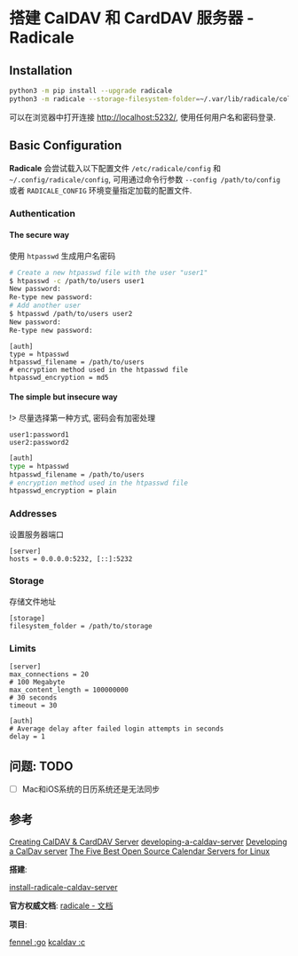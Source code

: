 # 搭建 CalDAV 和 CardDAV 服务器 - Radicale

## Installation

```bash
python3 -m pip install --upgrade radicale
python3 -m radicale --storage-filesystem-folder=~/.var/lib/radicale/collections
```

可以在浏览器中打开连接 [http://localhost:5232/](http://localhost:5232/), 使用任何用户名和密码登录.

## Basic Configuration

**Radicale** 会尝试载入以下配置文件 `/etc/radicale/config` 和 `~/.config/radicale/config`, 可用通过命令行参数 `--config /path/to/config` 或者 `RADICALE_CONFIG` 环境变量指定加载的配置文件.

### Authentication

#### The secure way

使用 `htpasswd` 生成用户名密码

```bash
# Create a new htpasswd file with the user "user1"
$ htpasswd -c /path/to/users user1
New password:
Re-type new password:
# Add another user
$ htpasswd /path/to/users user2
New password:
Re-type new password:
```

```config
[auth]
type = htpasswd
htpasswd_filename = /path/to/users
# encryption method used in the htpasswd file
htpasswd_encryption = md5
```

#### The simple but insecure way

!> 尽量选择第一种方式, 密码会有加密处理

```text
user1:password1
user2:password2
```

```bash
[auth]
type = htpasswd
htpasswd_filename = /path/to/users
# encryption method used in the htpasswd file
htpasswd_encryption = plain
```

### Addresses

设置服务器端口

```config
[server]
hosts = 0.0.0.0:5232, [::]:5232
```

### Storage

存储文件地址

```config
[storage]
filesystem_folder = /path/to/storage
```

### Limits

```config
[server]
max_connections = 20
# 100 Megabyte
max_content_length = 100000000
# 30 seconds
timeout = 30

[auth]
# Average delay after failed login attempts in seconds
delay = 1
```

## 问题: TODO

- [ ] Mac和iOS系统的日历系统还是无法同步

## 参考

[Creating CalDAV & CardDAV Server](https://www.webdavsystem.com/server/creating_caldav_carddav/)
[developing-a-caldav-server](https://stackoverflow.com/questions/14910553/developing-a-caldav-server)
[Developing a CalDav server](https://tipsfordev.com/developing-a-caldav-server)
[The Five Best Open Source Calendar Servers for Linux](https://www.linux.com/training-tutorials/five-best-open-source-calendar-servers-linux/)

**搭建**:

[install-radicale-caldav-server](https://automationadmin.com/2017/07/install-radicale-caldav-server/)

**官方权威文档**:
[radicale - 文档](https://radicale.org/3.0.html)

**项目**:

[fennel :go](https://github.com/swordlordcodingcrew/fennel.git)
[kcaldav :c](https://github.com/kristapsdz/kcaldav.git)
